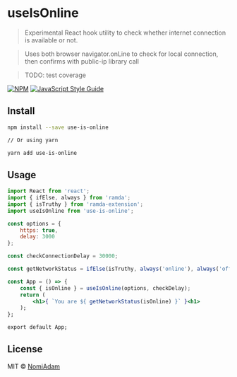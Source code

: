 # useIsOnline

> Experimental React hook utility to check whether internet connection is available or not.

>Uses both browser navigator.onLine to check for local connection, then confirms with public-ip library call

> TODO: test coverage

[![NPM](https://img.shields.io/npm/v/use-is-online.svg)](https://www.npmjs.com/package/use-is-online) [![JavaScript Style Guide](https://img.shields.io/badge/code_style-standard-brightgreen.svg)](https://standardjs.com)

## Install

```bash
npm install --save use-is-online

// Or using yarn

yarn add use-is-online
```

## Usage

```jsx
import React from 'react';
import { ifElse, always } from 'ramda';
import { isTruthy } from 'ramda-extension';
import useIsOnline from 'use-is-online';

const options = {
    https: true,
    delay: 3000
};

const checkConnectionDelay = 30000;

const getNetworkStatus = ifElse(isTruthy, always('online'), always('offline'));

const App = () => {
    const { isOnline } = useIsOnline(options, checkDelay);
    return (
        <h1>{ `You are ${ getNetworkStatus(isOnline) }` }<h1>
    );
};

export default App;
```

## License

MIT © [NomiAdam](https://github.com/NomiAdam)
